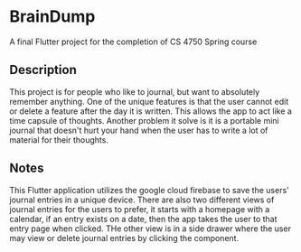 # BrainDump

A final Flutter project for the completion of CS 4750 Spring course

## Description

This project is for people who like to journal, but want to absolutely remember anything. One of the unique features is that the user cannot edit or delete a feature after the day it is written. This allows the app to act like a time capsule of thoughts. Another problem it solve is it is a portable mini journal that doesn't hurt your hand when the user has to write a lot of material for their thoughts.

## Notes

This Flutter application utilizes the google cloud firebase to save the users' journal entries in a unique device. There are also two different views of journal entries for the users to prefer, it starts with a homepage with a calendar, if an entry exists on a date, then the app takes the user to that entry page when clicked. THe other view is in a side drawer where the user may view or delete journal entries by clicking the component.

